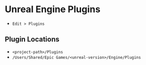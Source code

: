 # Unreal Engine Plugins

- `Edit > Plugins`

## Plugin Locations

- `<project-path>/Plugins`
- `/Users/Shared/Epic Games/<unreal-version>/Engine/Plugins`
